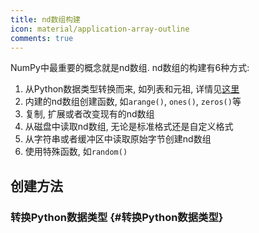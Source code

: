 ```yaml
---
title: nd数组构建
icon: material/application-array-outline
comments: true
---
```


NumPy中最重要的概念就是nd数组. nd数组的构建有6种方式: 

1. 从Python数据类型转换而来, 如列表和元祖, 详情见[这里](#转换Python数据类型)
2. 内建的nd数组创建函数, 如`arange()`, `ones()`, `zeros()`等
3. 复制, 扩展或者改变现有的nd数组
4. 从磁盘中读取nd数组, 无论是标准格式还是自定义格式
5. 从字符串或者缓冲区中读取原始字节创建nd数组
6. 使用特殊函数, 如`random()`

## 创建方法

### 转换Python数据类型 {#转换Python数据类型}


[^1]: Array creation—NumPy v2.0 Manual. (n.d.). Retrieved June 20, 2024, from https://numpy.org/doc/stable/user/basics.creation.html
